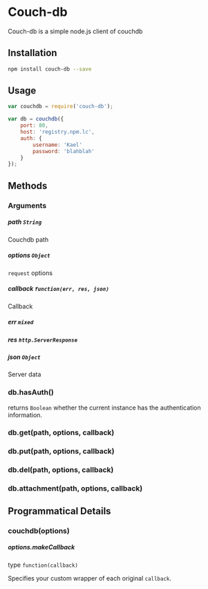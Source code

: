 # Couch-db

Couch-db is a simple node.js client of couchdb

## Installation

```sh
npm install couch-db --save
```

## Usage

```js
var couchdb = require('couch-db');

var db = couchdb({
	port: 80,
	host: 'registry.npm.lc',
	auth: {
		username: 'Kael'
		password: 'blahblah'
	}
});
```

## Methods

### Arguments

##### path `String`

Couchdb path

##### options `Object`

`request` options

##### callback `function(err, res, json)`

Callback

##### err `mixed`

##### res `http.ServerResponse`

##### json `Object`

Server data

### db.hasAuth()

returns `Boolean` whether the current instance has the authentication information.


### db.get(path, options, callback)

### db.put(path, options, callback)

### db.del(path, options, callback)

### db.attachment(path, options, callback)

## Programmatical Details

### couchdb(options)

##### options.makeCallback

type `function(callback)`

Specifies your custom wrapper of each original `callback`.